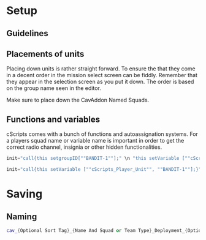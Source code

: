 # Setup

## Guidelines

## Placements of units
Placing down units is rather straight forward. To ensure the that they come in a decent order in the mission select screen can be fiddly. Remember that they appear in the selection screen as you put it down. The order is based on the group name seen in the editor.

Make sure to place down the CavAddon Named Squads.

## Functions and variables
cScripts comes with a bunch of functions and autoassignation systems. For a players squad name or variable name is important in order to get the correct radio channel, insignia or other hidden functionalities. 

``` cpp
init="call{this setgroupID[""BANDIT-1""];" \n "this setVariable [""cScripts_Player_Unit"", ""BANDIT-1""];}";				
```

``` cpp
init="call{this setVariable [""cScripts_Player_Unit"", ""BANDIT-1""];}";
```
# Saving
## Naming
``` cpp
cav_{Optional Sort Tag}_{Name And Squad or Team Type}_Deployment_{Optional Terrain Type}
```

